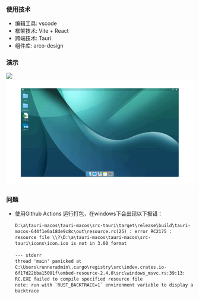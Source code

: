 ### 使用技术
- 编辑工具: vscode
- 框架技术: Vite + React
- 跨端技术: Tauri
- 组件库: arco-design

### 演示
![](https://github.com/tiandi0228/tauri-macos/blob/main/doc/demo.gif)
![](https://github.com/tiandi0228/tauri-macos/blob/main/doc/demo1.gif)


### 问题
- 使用Github Actions 运行打包，在windows下会出现以下报错：
  ```
  D:\a\tauri-macos\tauri-macos\src-tauri\target\release\build\tauri-macos-644f1e0a18de9c8c\out\resource.rc(25) : error RC2175 : resource file \\?\D:\a\tauri-macos\tauri-macos\src-tauri\icons\icon.ico is not in 3.00 format
  
  --- stderr
  thread 'main' panicked at C:\Users\runneradmin\.cargo\registry\src\index.crates.io-6f17d22bba15001f\embed-resource-2.4.0\src\windows_msvc.rs:39:13:
  RC.EXE failed to compile specified resource file
  note: run with `RUST_BACKTRACE=1` environment variable to display a backtrace
  ```

